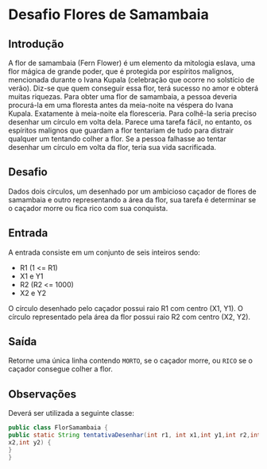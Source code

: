 # Desafio Flores de Samambaia

## Introdução
A flor de samambaia (Fern Flower) é um elemento da mitologia eslava, uma flor mágica de grande poder, que é protegida por espíritos malignos, mencionada durante o Ivana Kupala (celebração que ocorre no solstício de verão). Diz-se que quem conseguir essa flor, terá sucesso no amor e obterá muitas riquezas. Para obter uma flor de samambaia, a pessoa deveria procurá-la em uma floresta antes da meia-noite na véspera do Ivana Kupala. Exatamente à meia-noite ela floresceria. Para colhê-la seria preciso desenhar um círculo em volta dela. Parece uma tarefa fácil, no entanto, os espíritos malignos que guardam a flor tentariam de tudo para distrair qualquer um tentando colher a flor. Se a pessoa falhasse ao tentar desenhar um círculo em volta da flor, teria sua vida sacrificada.

## Desafio
Dados dois círculos, um desenhado por um ambicioso caçador de flores de samambaia e outro representando a área da flor, sua tarefa é determinar se o caçador morre ou fica rico com sua conquista.

## Entrada
A entrada consiste em um conjunto de seis inteiros sendo:
- R1 (1 <= R1)
- X1 e Y1
- R2 (R2 <= 1000)
- X2 e Y2

O círculo desenhado pelo caçador possui raio R1 com centro (X1, Y1). O círculo representado pela área da flor possui raio R2 com centro (X2, Y2).

## Saída
Retorne uma única linha contendo `MORTO`, se o caçador morre, ou `RICO` se o caçador consegue colher a flor.

## Observações
Deverá ser utilizada a seguinte classe:

```java
public class FlorSamambaia {
public static String tentativaDesenhar(int r1, int x1,int y1,int r2,int
x2,int y2) {
}
}
